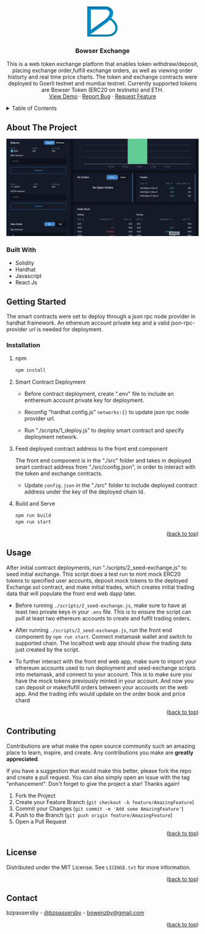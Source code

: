 <!-- Improved compatibility of back to top link: See: https://github.com/othneildrew/Best-README-Template/pull/73 -->

<a name="readme-top"></a>

<!--
*** Thanks for checking out the Best-README-Template. If you have a suggestion
*** that would make this better, please fork the repo and create a pull request
*** or simply open an issue with the tag "enhancement".
*** Don't forget to give the project a star!
*** Thanks again! Now go create something AMAZING! :D
-->

<!-- PROJECT SHIELDS -->
<!--
*** I'm using markdown "reference style" links for readability.
*** Reference links are enclosed in brackets [ ] instead of parentheses ( ).
*** See the bottom of this document for the declaration of the reference variables
*** for contributors-url, forks-url, etc. This is an optional, concise syntax you may use.
*** https://www.markdownguide.org/basic-syntax/#reference-style-links
-->

<!-- PROJECT LOGO -->
<br />
<div align="center">
  <a href="https://github.com/bzpassersby/bowzer-exchange">
    <img src="images/logo.png" alt="Logo" width="80" height="80">
  </a>

<h3 align="center">Bowser Exchange</h3>

  <p align="center">
    This is a web token exchange platform that enables token withdraw/deposit, placing exchange order,fulfill exchange orders,
    as well as viewing order historty and real time price charts. The token and exchange contracts were deployed to Goerli testnet
    and mumbai testnet. Currently supported tokens are Bowser Token (ERC20 on testnets) and ETH. 
    <br />
    <a href="https://calm-pond-2622.on.fleek.co/">View Demo</a>
    ·
    <a href="https://github.com/bzpassersby/bowzer-exchange/issues">Report Bug</a>
    ·
    <a href="https://github.com/bzpassersby/bowzer-exchange/issues">Request Feature</a>
  </p>
</div>

<!-- TABLE OF CONTENTS -->
<details>
  <summary>Table of Contents</summary>
  <ol>
    <li>
      <a href="#about-the-project">About The Project</a>
      <ul>
        <li><a href="#built-with">Built With</a></li>
      </ul>
    </li>
    <li>
      <a href="#getting-started">Getting Started</a>
      <ul>
        <li><a href="#prerequisites">Prerequisites</a></li>
        <li><a href="#installation">Installation</a></li>
      </ul>
    </li>
    <li><a href="#usage">Usage</a></li>
    <li><a href="#contributing">Contributing</a></li>
    <li><a href="#license">License</a></li>
    <li><a href="#contact">Contact</a></li>

  </ol>
</details>

<!-- ABOUT THE PROJECT -->

## About The Project

[![Product Name Screen Shot][product-screenshot]](https://calm-pond-2622.on.fleek.co/)

### Built With

- Solidity
- Hardhat
- Javascript
- React Js

<!-- GETTING STARTED -->

## Getting Started

The smart contracts were set to deploy through a json rpc node provider in hardhat framework. An ethereum account private key and a valid json-rpc-provider url is needed for deployment.

### Installation

1. npm

   ```sh
   npm install
   ```

2. Smart Contract Deployment

   - Before contract deployment, create ".env" file to include an enthereum account private key for deployment.

   - Reconfig "hardhat.config.js" `networks:{}` to update json rpc node
     provider url.

   - Run "./scripts/1_deploy.js" to deploy smart contract and specify deployment network.

3. Feed deployed contract address to the front end component

   The front end component is in the "./src" folder and takes in deployed smart contract address from "./src/config.json",
   in order to interact with the token and exchange contracts.

   - Update `config.json` in the "./src" folder to include deployed contract address under the key of the deployed chain Id.

4. Build and Serve

   ```sh
   npm run build
   npm run start
   ```

<p align="right">(<a href="#readme-top">back to top</a>)</p>

<!-- USAGE EXAMPLES -->

## Usage

After initial contract deployments, run "./scripts/2_seed-exchange.js" to seed
initial exchange. This script does a test run to mint mock ERC20 tokens to specified user accounts, deposit mock tokens to the deployed Exchange.sol contract, and make initial trades, which creates initial trading data that will populate the front end web dapp later.

- Before running `./scripts/2_seed-exchange.js`, make sure to have at least two private keys in your `.env` file. This is to ensure the script can pull at least two ethereum accounts to create and fulfil trading orders.

- After running `./scripts/2_seed-exchange.js`, run the front end component by `npm run start`. Connect metamask wallet and switch to supported chain. The localhost web app should show the trading data just created by the script.

- To further interact with the front end web app, make sure to import your ethereum accounts used to run deployment and seed-exchange scripts
  into metamask, and connect to your account. This is to make sure you have the mock tokens previously minted in your account. And now you can deposit or make/fufill orders between your accounts on the web app. And the trading info would update on the order book and price chard

<p align="right">(<a href="#readme-top">back to top</a>)</p>

<!-- CONTRIBUTING -->

## Contributing

Contributions are what make the open source community such an amazing place to learn, inspire, and create. Any contributions you make are **greatly appreciated**.

If you have a suggestion that would make this better, please fork the repo and create a pull request. You can also simply open an issue with the tag "enhancement".
Don't forget to give the project a star! Thanks again!

1. Fork the Project
2. Create your Feature Branch (`git checkout -b feature/AmazingFeature`)
3. Commit your Changes (`git commit -m 'Add some AmazingFeature'`)
4. Push to the Branch (`git push origin feature/AmazingFeature`)
5. Open a Pull Request

<p align="right">(<a href="#readme-top">back to top</a>)</p>

<!-- LICENSE -->

## License

Distributed under the MIT License. See `LICENSE.txt` for more information.

<p align="right">(<a href="#readme-top">back to top</a>)</p>

<!-- CONTACT -->

## Contact

bzpassersby - [@bzpassersby](https://twitter.com/bzpassersby) - bowenzby@gmail.com

<p align="right">(<a href="#readme-top">back to top</a>)</p>

<!-- MARKDOWN LINKS & IMAGES -->
<!-- https://www.markdownguide.org/basic-syntax/#reference-style-links -->

[contributors-shield]: https://img.shields.io/github/contributors/github_username/repo_name.svg?style=for-the-badge
[contributors-url]: https://github.com/github_username/repo_name/graphs/contributors
[forks-shield]: https://img.shields.io/github/forks/github_username/repo_name.svg?style=for-the-badge
[forks-url]: https://github.com/github_username/repo_name/network/members
[stars-shield]: https://img.shields.io/github/stars/github_username/repo_name.svg?style=for-the-badge
[stars-url]: https://github.com/github_username/repo_name/stargazers
[issues-shield]: https://img.shields.io/github/issues/github_username/repo_name.svg?style=for-the-badge
[issues-url]: https://github.com/github_username/repo_name/issues
[license-shield]: https://img.shields.io/github/license/github_username/repo_name.svg?style=for-the-badge
[license-url]: https://github.com/github_username/repo_name/blob/master/LICENSE.txt
[linkedin-shield]: https://img.shields.io/badge/-LinkedIn-black.svg?style=for-the-badge&logo=linkedin&colorB=555
[linkedin-url]: https://linkedin.com/in/linkedin_username
[product-screenshot]: images/screenshot.png
[next.js]: https://img.shields.io/badge/next.js-000000?style=for-the-badge&logo=nextdotjs&logoColor=white
[next-url]: https://nextjs.org/
[react.js]: https://img.shields.io/badge/React-20232A?style=for-the-badge&logo=react&logoColor=61DAFB
[react-url]: https://reactjs.org/
[vue.js]: https://img.shields.io/badge/Vue.js-35495E?style=for-the-badge&logo=vuedotjs&logoColor=4FC08D
[vue-url]: https://vuejs.org/
[angular.io]: https://img.shields.io/badge/Angular-DD0031?style=for-the-badge&logo=angular&logoColor=white
[angular-url]: https://angular.io/
[svelte.dev]: https://img.shields.io/badge/Svelte-4A4A55?style=for-the-badge&logo=svelte&logoColor=FF3E00
[svelte-url]: https://svelte.dev/
[laravel.com]: https://img.shields.io/badge/Laravel-FF2D20?style=for-the-badge&logo=laravel&logoColor=white
[laravel-url]: https://laravel.com
[bootstrap.com]: https://img.shields.io/badge/Bootstrap-563D7C?style=for-the-badge&logo=bootstrap&logoColor=white
[bootstrap-url]: https://getbootstrap.com
[jquery.com]: https://img.shields.io/badge/jQuery-0769AD?style=for-the-badge&logo=jquery&logoColor=white
[jquery-url]: https://jquery.com
